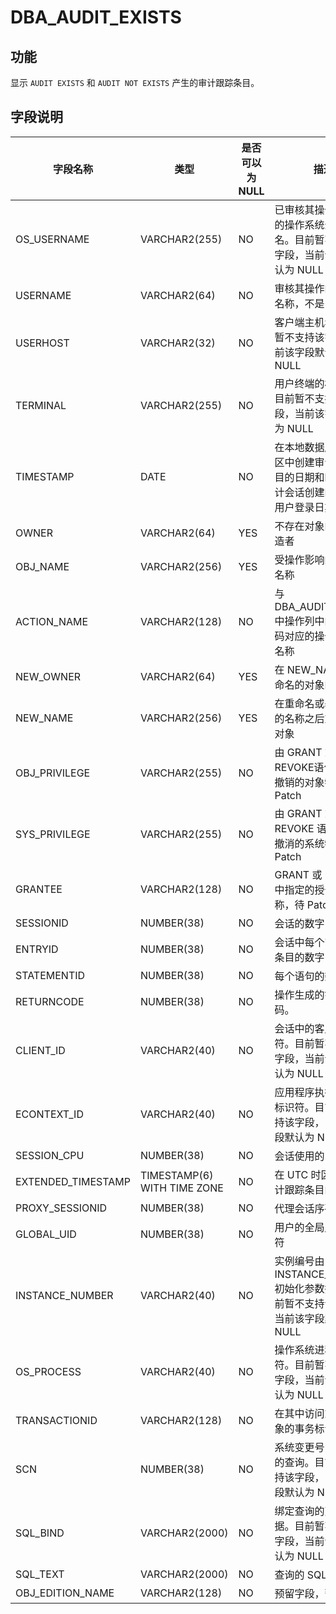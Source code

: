 DBA_AUDIT_EXISTS 
=====================================



功能 
-----------

显示 `AUDIT EXISTS` 和 `AUDIT NOT EXISTS` 产生的审计跟踪条目。

字段说明 
-------------



|      **字段名称**      |           **类型**            | 是否可以为 NULL |                        **描述**                         |
|--------------------|-----------------------------|------------|-------------------------------------------------------|
| OS_USERNAME        | VARCHAR2(255)               | NO         | 已审核其操作的用户的操作系统登录用户名。目前暂不支持该字段，当前该字段默认为 NULL           |
| USERNAME           | VARCHAR2(64)                | NO         | 审核其操作的用户的名称，不是 ID 号                                   |
| USERHOST           | VARCHAR2(32)                | NO         | 客户端主机名。目前暂不支持该字段，当前该字段默认为 NULL                        |
| TERMINAL           | VARCHAR2(255)               | NO         | 用户终端的标识符。目前暂不支持该字段，当前该字段默认为 NULL                      |
| TIMESTAMP          | DATE                        | NO         | 在本地数据库会话时区中创建审计跟踪条目的日期和时间(由审计会话创建的条目的用户登录日期和时间)       |
| OWNER              | VARCHAR2(64)                | YES        | 不存在对象的预定创造者                                           |
| OBJ_NAME           | VARCHAR2(256)               | YES        | 受操作影响的对象的名称                                           |
| ACTION_NAME        | VARCHAR2(128)               | NO         | 与 DBA_AUDIT_TRAIL 中操作列中的数字代码对应的操作类型的名称                |
| NEW_OWNER          | VARCHAR2(64)                | YES        | 在 NEW_NAME 列中命名的对象的所有者                                |
| NEW_NAME           | VARCHAR2(256)               | YES        | 在重命名或基础对象的名称之后重新命名对象                                  |
| OBJ_PRIVILEGE      | VARCHAR2(255)               | NO         | 由 GRANT 或 REVOKE语句授予或撤销的对象特权，待 Patch                  |
| SYS_PRIVILEGE      | VARCHAR2(255)               | NO         | 由 GRANT 或 REVOKE 语句授予或撤消的系统特权，待 Patch                 |
| GRANTEE            | VARCHAR2(128)               | NO         | GRANT 或 REVOKE 中指定的授予者名称，待 Patch                      |
| SESSIONID          | NUMBER(38)                  | NO         | 会话的数字 ID                                              |
| ENTRYID            | NUMBER(38)                  | NO         | 会话中每个审计跟踪条目的数字 ID                                     |
| STATEMENTID        | NUMBER(38)                  | NO         | 每个语句的数字 ID                                            |
| RETURNCODE         | NUMBER(38)                  | NO         | 操作生成的错误代码。                                            |
| CLIENT_ID          | VARCHAR2(40)                | NO         | 会话中的客户端标识符。目前暂不支持该字段，当前该字段默认为 NULL                    |
| ECONTEXT_ID        | VARCHAR2(40)                | NO         | 应用程序执行上下文标识符。目前暂不支持该字段，当前该字段默认为 NULL                  |
| SESSION_CPU        | NUMBER(38)                  | NO         | 会话使用的 CPU 时间                                          |
| EXTENDED_TIMESTAMP | TIMESTAMP(6) WITH TIME ZONE | NO         | 在 UTC 时区中创建审计跟踪条目的时间戳                                 |
| PROXY_SESSIONID    | NUMBER(38)                  | NO         | 代理会话序列号                                               |
| GLOBAL_UID         | NUMBER(38)                  | NO         | 用户的全局用户标识符                                            |
| INSTANCE_NUMBER    | VARCHAR2(40)                | NO         | 实例编号由 INSTANCE_NUMBER 初始化参数指定。目前暂不支持该字段，当前该字段默认为 NULL |
| OS_PROCESS         | VARCHAR2(40)                | NO         | 操作系统进程标识符。目前暂不支持该字段，当前该字段默认为 NULL                     |
| TRANSACTIONID      | VARCHAR2(128)               | NO         | 在其中访问或修改对象的事务标识符                                      |
| SCN                | NUMBER(38)                  | NO         | 系统变更号（SCN）的查询。目前暂不支持该字段，当前该字段默认为 NULL                 |
| SQL_BIND           | VARCHAR2(2000)              | NO         | 绑定查询的变量数据。目前暂不支持该字段，当前该字段默认为 NULL                     |
| SQL_TEXT           | VARCHAR2(2000)              | NO         | 查询的 SQL 文本                                            |
| OBJ_EDITION_NAME   | VARCHAR2(128)               | NO         | 预留字段，暂不支持                                             |



